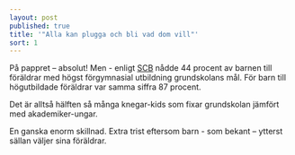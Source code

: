 ```yaml
---
layout: post
published: true
title: '"Alla kan plugga och bli vad dom vill"'
sort: 1
---
```



På pappret – absolut! Men - enligt [SCB](http://www.scb.se/sv_/Hitta-statistik/Artiklar/Barn-till-lagutbildade-hamnar-efter-i-skolan/ "Barn till lågutbildade hamnar efter i skolan") nådde 44 procent av barnen till föräldrar med högst förgymnasial utbildning grundskolans mål. För barn till högutbildade föräldrar var samma siffra 87 procent.

Det är alltså hälften så många knegar-kids som fixar grundskolan jämfört med akademiker-ungar. 

En ganska enorm skillnad. Extra trist eftersom barn - som bekant – ytterst sällan väljer sina föräldrar.
